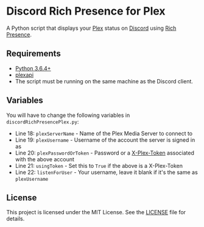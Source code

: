# Discord Rich Presence for Plex

A Python script that displays your [Plex](https://www.plex.tv) status on [Discord](https://discordapp.com) using [Rich Presence](https://discordapp.com/developers/docs/rich-presence/how-to).

## Requirements

* [Python 3.6.4+](https://www.python.org/downloads)
* [plexapi](https://github.com/pkkid/python-plexapi)
* The script must be running on the same machine as the Discord client.

## Variables

You will have to change the following variables in `discordRichPresencePlex.py`:

* Line 18: `plexServerName` - Name of the Plex Media Server to connect to
* Line 19: `plexUsername` - Username of the account the server is signed in as
* Line 20: `plexPasswordOrToken` - Password or a [X-Plex-Token](https://support.plex.tv/articles/204059436-finding-an-authentication-token-x-plex-token) associated with the above account
* Line 21: `usingToken` - Set this to `True` if the above is a X-Plex-Token
* Line 22: `listenForUser` - Your username, leave it blank if it's the same as `plexUsername`

## License

This project is licensed under the MIT License. See the [LICENSE](https://github.com/phin05/discord-rich-presence-plex/blob/master/LICENSE) file for details.

